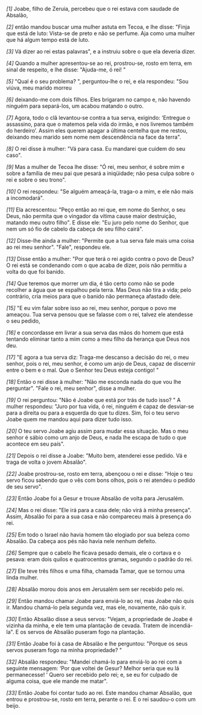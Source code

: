 *[1]* Joabe, filho de Zeruia, percebeu que o rei estava com saudade de Absalão,

*[2]* então mandou buscar uma mulher astuta em Tecoa, e lhe disse: "Finja que está de luto: Vista-se de preto e não se perfume. Aja como uma mulher que há algum tempo está de luto.

*[3]* Vá dizer ao rei estas palavras", e a instruiu sobre o que ela deveria dizer.

*[4]* Quando a mulher apresentou-se ao rei, prostrou-se, rosto em terra, em sinal de respeito, e lhe disse: "Ajuda-me, ó rei! "

*[5]* "Qual é o seu problema? ", perguntou-lhe o rei, e ela respondeu: "Sou viúva, meu marido morreu

*[6]* deixando-me com dois filhos. Eles brigaram no campo e, não havendo ninguém para separá-los, um acabou matando o outro.

*[7]* Agora, todo o clã levantou-se contra a tua serva, exigindo: ‘Entregue o assassino, para que o matemos pela vida do irmão, e nos livremos também do herdeiro’. Assim eles querem apagar a última centelha que me restou, deixando meu marido sem nome nem descendência na face da terra".

*[8]* O rei disse à mulher: "Vá para casa. Eu mandarei que cuidem do seu caso".

*[9]* Mas a mulher de Tecoa lhe disse: "Ó rei, meu senhor, é sobre mim e sobre a família de meu pai que pesará a iniqüidade; não pesa culpa sobre o rei e sobre o seu trono".

*[10]* O rei respondeu: "Se alguém ameaçá-la, traga-o a mim, e ele não mais a incomodará".

*[11]* Ela acrescentou: "Peço então ao rei que, em nome do Senhor, o seu Deus, não permita que o vingador da vítima cause maior destruição, matando meu outro filho". E disse ele: "Eu juro pelo nome do Senhor, que nem um só fio de cabelo da cabeça de seu filho cairá".

*[12]* Disse-lhe ainda a mulher: "Permite que a tua serva fale mais uma coisa ao rei meu senhor". "Fale", respondeu ele.

*[13]* Disse então a mulher: "Por que terá o rei agido contra o povo de Deus? O rei está se condenando com o que acaba de dizer, pois não permitiu a volta do que foi banido.

*[14]* Que teremos que morrer um dia, é tão certo como não se pode recolher a água que se espalhou pela terra. Mas Deus não tira a vida; pelo contrário, cria meios para que o banido não permaneça afastado dele.

*[15]* "E eu vim falar sobre isso ao rei, meu senhor, porque o povo me ameaçou. Tua serva pensou que se falasse com o rei, talvez ele atendesse o seu pedido,

*[16]* e concordasse em livrar a sua serva das mãos do homem que está tentando eliminar tanto a mim como a meu filho da herança que Deus nos deu.

*[17]* "E agora a tua serva diz: Traga-me descanso a decisão do rei, o meu senhor, pois o rei, meu senhor, é como um anjo de Deus, capaz de discernir entre o bem e o mal. Que o Senhor teu Deus esteja contigo! "

*[18]* Então o rei disse à mulher: "Não me esconda nada do que vou lhe perguntar". "Fale o rei, meu senhor", disse a mulher.

*[19]* O rei perguntou: "Não é Joabe que está por trás de tudo isso? " A mulher respondeu: "Juro por tua vida, ó rei, ninguém é capaz de desviar-se para a direita ou para a esquerda do que tu dizes. Sim, foi o teu servo Joabe quem me mandou aqui para dizer tudo isso.

*[20]* O teu servo Joabe agiu assim para mudar essa situação. Mas o meu senhor é sábio como um anjo de Deus, e nada lhe escapa de tudo o que acontece em seu país".

*[21]* Depois o rei disse a Joabe: "Muito bem, atenderei esse pedido. Vá e traga de volta o jovem Absalão".

*[22]* Joabe prostrou-se, rosto em terra, abençoou o rei e disse: "Hoje o teu servo ficou sabendo que o vês com bons olhos, pois o rei atendeu o pedido de seu servo".

*[23]* Então Joabe foi a Gesur e trouxe Absalão de volta para Jerusalém.

*[24]* Mas o rei disse: "Ele irá para a casa dele; não virá à minha presença". Assim, Absalão foi para a sua casa e não compareceu mais à presença do rei.

*[25]* Em todo o Israel não havia homem tão elogiado por sua beleza como Absalão. Da cabeça aos pés não havia nele nenhum defeito.

*[26]* Sempre que o cabelo lhe ficava pesado demais, ele o cortava e o pesava: eram dois quilos e quatrocentos gramas, segundo o padrão do rei.

*[27]* Ele teve três filhos e uma filha, chamada Tamar, que se tornou uma linda mulher.

*[28]* Absalão morou dois anos em Jerusalém sem ser recebido pelo rei.

*[29]* Então mandou chamar Joabe para enviá-lo ao rei, mas Joabe não quis ir. Mandou chamá-lo pela segunda vez, mas ele, novamente, não quis ir.

*[30]* Então Absalão disse a seus servos: "Vejam, a propriedade de Joabe é vizinha da minha, e ele tem uma plantação de cevada. Tratem de incendiá-la". E os servos de Absalão puseram fogo na plantação.

*[31]* Então Joabe foi à casa de Absalão e lhe perguntou: "Porque os seus servos puseram fogo na minha propriedade? "

*[32]* Absalão respondeu: "Mandei chamá-lo para enviá-lo ao rei com a seguinte mensagem: ‘Por que voltei de Gesur? Melhor seria que eu lá permanecesse! ’ Quero ser recebido pelo rei; e, se eu for culpado de alguma coisa, que ele mande me matar".

*[33]* Então Joabe foi contar tudo ao rei. Este mandou chamar Absalão, que entrou e prostrou-se, rosto em terra, perante o rei. E o rei saudou-o com um beijo.


